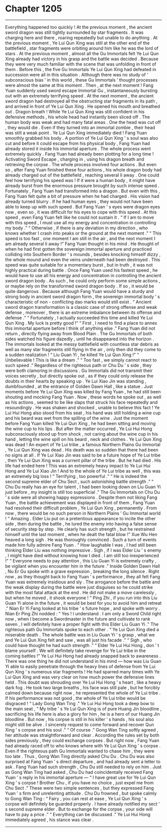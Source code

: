 
# Chapter 1205


---

Everything happened too quickly !
At the previous moment , the ancient sword dragon was still tightly surrounded by star fragments . It was charging here and there , roaring repeatedly but unable to do anything .
At the previous moment , Ye Lui Qun Xing was still at the other end of the battlefield , star fragments were orbiting around him like he was the lord of stars .
At the previous moment , almost all the Gu Immortals felt Ye Lui Qun Xing already had victory in his grasp and the battle was decided . Because they were very much familiar with the scene that was unfolding in front of them .
Before this , the five Gu Immortals Ye Lui Qun Xing had defeated in succession were all in this situation .
Although there was no study of ‘ subconscious bias ’ in this world , these Gu Immortals ’ thought processes were almost the same at this moment .
Then , at the next moment !
Fang Yuan suddenly used sword escape Immortal Gu , instantaneously bursting out with an extremely terrifying speed .
At the next moment , the ancient sword dragon had destroyed all the obstructing star fragments in its path , and arrived in front of Ye Lui Qun Xing .
He opened his mouth and breathed out .
Dragon breath !
While Ye Lui Qun Xing was still confident in his defensive methods , his whole head had instantly been sliced off .
The human body was weak and had many fatal areas . One the head was cut off , they would die . Even if they turned into an immortal zombie , their head was still a weak point .
Ye Lui Qun Xing immediately died !
Fang Yuan smoothly grabbed his body .
A portion of Ye Lui Qun Xing ’ s soul was also cut and before it could escape from his physical body , Fang Yuan had already stored it inside his immortal aperture .
The whole process went extremely quickly .
Fang Yuan had already been plotting for a long time !
Activating Sword Escape , charging in , using his dragon breath and retrieving the corpse . The whole process involved four actions .
But even so , after Fang Yuan finished these four actions , his whole dragon body had already charged out of the battlefield , reaching several li away .
One could feel how terrifying his speed was !
If it were a human body , it might have already burst from the enormous pressure brought by such intense speed .
Fortunately , Fang Yuan had transformed into a dragon .
But even with this , Fang Yuan felt quite a bit of pressure when he had charged .
His vision had already turned blurry .
If he had human eyes , they would not have been able to keep up with such speed . But Fang Yuan ’ s eyes were dragon eyes now , even so , it was difficult for his eyes to cope with this speed .
At this speed , even Fang Yuan felt like he could not sustain it .
“ If I am to move with this speed , I must use all my energy and concentration in controlling my body .”
“ Otherwise , if there is any deviation in my direction , who knows whether I crash into peaks or the ground at the next moment .”
“ This speed is too fast , one moment I am still in the air , and the next moment I am already several li away !”
Fang Yuan thought in his mind .
He thought of when he had first gotten the sovereign immortal aperture and practiced colliding into Southern Border ’ s mounds , besides knocking himself dizzy , the whole mound and even the veins underneath had been destroyed .
This speed was quite suitable for a momentary burst , but in truth , it was not highly practical during battle .
Once Fang Yuan used his fastest speed , he would have to use all his energy and concentration in controlling the ancient sword dragon body . As such , he could only perform some simple actions , or maybe rely on the transformed sword dragon body .
If so , it would be quite dangerous .
Because although Fang Yuan would have a sturdy and strong body in ancient sword dragon form , the sovereign immortal body ’ s characteristic of non - conflicting dao marks would still exist .
“ Ancient sword dragon transformation is a classic case of strong offense and weak defense , moreover , there is an extreme imbalance between its offense and defense .”
“ Fortunately , I actually succeeded this time and killed Ye Lui Qun Xing . My luck is pretty good !”
“ First , I need to find a place to annex this immortal aperture before I think of anything else .”
Fang Yuan did not return , directly flying away from Blood Plain .
The Gu Immortals of both sides watched his figure dazedly , until he disappeared into the horizon .
The immortals looked at the messy battlefield with countless star debris as well as many star fragments still flying in the air , only then did they come to a sudden realization !
“ Liu Guan Yi , he killed Ye Lui Qun Xing !”
“ Unbelievable ! This is like a dream .”
“ Too fast , we simply cannot react to such speed .”
Regardless of the righteous path or Chu Du ’ s side , they were both clamoring in discussions . Gu Immortals did not transmit their voices secretly , but directly spoke out , as if they could only release the doubts in their hearts by speaking up .
Ye Lui Xiao Jin was standing , dumbfounded , at the entrance of Golden Dawn Hall , like a statue .
Just moments before Ye Lui Qun Xing was killed by Fang Yuan , he had still been shouting and mocking Fang Yuan .
Now , these words he spoke out , as well as his actions , seemed to be like slaps that struck his face repeatedly and resoundingly .
He was shaken and shocked , unable to believe this fact !
Ye Lui Hui Hong also stood from his seat , his hand was still holding a wine cup and his beard was wet from the spilling of the wine .
Just the moment before Fang Yuan killed Ye Lui Qun Xing , he had been sitting and moving the wine cup to his lips .
But after the matter occurred , Ye Lui Hui Hong subconsciously stood up from shock , not caring about the wine cup in his hand , letting the wine spill on his beard , neck and clothes .
Ye Lui Qun Xing was dead !
An expert of Ye Lui tribe , a famous Northern Plains Gu Immortal , Ye Lui Qun Xing was dead .
His death was so sudden that there had been no signs at all .
If Ye Lui Xiao Jin was said to be a future hope of Ye Lui tribe , then Ye Lui Qun Xing was a current pillar of the tribe .
But he had died .
His life had ended here !
This was an extremely heavy impact to Ye Lui Hui Hong and Ye Lui Xiao Jin !
And to the whole of Ye Lui tribe as well , this was an extremely big loss !
“ Terrifying , too powerful .”
“ He is indeed the second supreme elder of Chu Sect , such astonishing battle strength .”
“ Chu Du really has an eye for talent , I had been looking down on Liu Guan Yi just before , my insight is still too superficial .”
The Gu Immortals on Chu Du ’ s side were all showing happy expressions .
Despite them not liking Fang Yuan , the battle achievement was displayed in front of them , Fang Yuan had resolved their difficult problem , Ye Lui Qun Xing , permanently .
From now , there would be no such person in Northern Plains ’ Gu Immortal world !
“ Amazing . Elder Liu put on a pretentious appearance to incite the other side , then during the battle , he lured the enemy into having a false sense of security step by step . He clearly has such strength , but he restrained himself until the last moment , when he dealt the fatal blow !” Xue Wu Hen heaved a long sigh .
He was thoroughly convinced .
Such a turn of events made him fully admire Fang Yuan .
“ How laughable I was , I had still been thinking Elder Liu was nothing impressive . Sigh , if I was Elder Liu ’ s enemy , I might have died without knowing how I died . I am still too inexperienced !”
“ Everyone needs to pay attention , this Liu Guan Yi is extremely crafty , be vigilant when you encounter him in the future .” Inside Golden Dawn Hall , Nu Er Gu spoke with a grave expression , breaking the long silence .
Right now , as they thought back to Fang Yuan ’ s performance , they all felt Fang Yuan was extremely insidious and sly .
The arrogance before the battle and the weak display during the battle were just disguises so he could strike with the most fatal attack at the end .
He did not make a move carelessly , but when he moved , it shook everyone !
“ Ping Zhi , if you run into this Liu Guan Yi alone in the future , it would be best for you to avoid him and retreat .” Nian Er Yi Fang looked at his tribe ’ s future hope , and spoke with worry .
Nian Er Ping Zhi nodded : “ Yes ! I understand . I am only a Sword Child right now , when I become a Swordmaster in the future and cultivate to rank seven , I will definitely have a proper fight with this Elder Liu Guan Yi .”
The righteous path Gu Immortals spoke to each other .
“ Ye Lui Qun Xing died a miserable death . The whole battle was in Liu Guan Yi ’ s grasp , what we and Ye Lui Qun Xing felt and saw , was all just his facade .”
“ Sigh , who could have thought he had such strength .”
“ Elder Ye Lui Hui Hong , don ’ t blame yourself . We will definitely take revenge for Ye Lui tribe in the coming battles !”
Ye Lui Hui Hong had already snapped back to awareness .
There was one thing he did not understand in his mind — how was Liu Guan Yi able to easily penetrate through the heavy lines of defense from Ye Lui Qun Xing ’ s numerous star fragments !
He had sparred many times with Ye Lui Qun Xing and was very clear on how much power the defensive lines held .
This doubt was shrouding over Ye Lui Hui Hong ’ s heart , like a heavy dark fog .
He took two large breaths , his face was still pale , but he forcibly calmed down because right now , he represented the whole of Ye Lui tribe .
If his performance was not good , the whole of Ye Lui tribe would be disgraced !
“ Lady Gong Wan Ting .” Ye Lui Hui Hong took a deep bow to the main seat , “ My tribe ’ s Ye Lui Qun Xing is of pure Huang Jin bloodline , sacrificing his life here is also a glory for him , he is a hero of our Huang Jin bloodline . But now , his corpse is still in his killer ’ s hands , his soul also might still be alive . I sincerely request to come forward and recover Qun Xing ’ s corpse and his soul .”
“ Of course .” Gong Wan Ting softly agreed , her attitude was straightforward and clear .
According the rules set by both sides previously , they could exchange corpses .
But right now , Fang Yuan had already raced off to who knows where with Ye Lui Qun Xing ’ s corpse . Even if the righteous path Gu Immortals wanted to chase him , they were too late .
Thus , Gong Wan Ting directly asked Chu Du .
Chu Du was also surprised at Fang Yuan ’ s direct departure , and had already sent a letter to ask . Fang Yuan had such strength , Chu Du still needed to rely on him .
Just as Gong Wan Ting had asked , Chu Du had coincidentally received Fang Yuan ’ s reply in his immortal aperture —
“ I have great use for Ye Lui Qun Xing ’ s corpse ! Brother Chu , if you have no choice , just expel me from Chu Sect .”
These were two simple sentences , but they expressed Fang Yuan ’ s firm and unrelenting attitude .
Chu Du frowned , but spoke calmly to Gong Wan Ting : “ Fairy , you can rest at ease , Ye Lui Qun Xing ’ s corpse will definitely be guarded properly . I have already notified my sect ’ s second supreme elder . But to exchange for the corpse , your side will have to pay a price .”
“ Everything can be discussed .” Ye Lui Hui Hong immediately agreed , his stance was clear .

---

